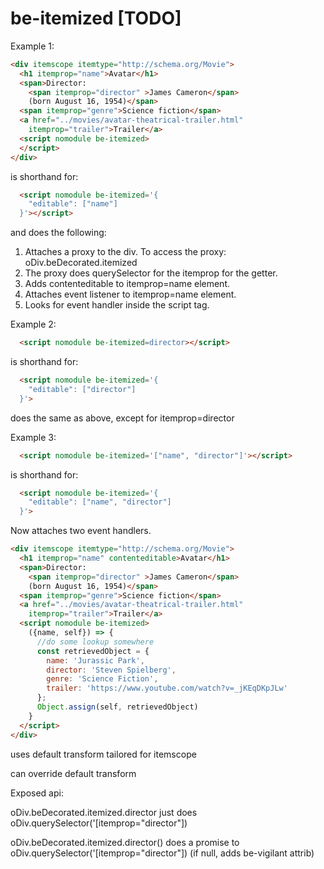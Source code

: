 # be-itemized [TODO]

Example 1:

```html
<div itemscope itemtype="http://schema.org/Movie">
  <h1 itemprop="name">Avatar</h1>
  <span>Director:
    <span itemprop="director" >James Cameron</span>
    (born August 16, 1954)</span>
  <span itemprop="genre">Science fiction</span>
  <a href="../movies/avatar-theatrical-trailer.html"
    itemprop="trailer">Trailer</a>
  <script nomodule be-itemized>
  </script>
</div>
```

is shorthand for:

```html
  <script nomodule be-itemized='{
    "editable": ["name"]
  }'></script>
```

and does the following:

1.  Attaches a proxy to the div.  To access the proxy:  oDiv.beDecorated.itemized
2.  The proxy does querySelector for the itemprop for the getter.
3.  Adds contenteditable to itemprop=name element.
4.  Attaches event listener to itemprop=name element.
5.  Looks for event handler inside the script tag.


Example 2:

```html
  <script nomodule be-itemized=director></script>
```

is shorthand for:

```html
  <script nomodule be-itemized='{
    "editable": ["director"]
  }'>
```

does the same as above, except for itemprop=director

Example 3:

```html
  <script nomodule be-itemized='["name", "director"]'></script>
```

is shorthand for:

```html
  <script nomodule be-itemized='{
    "editable": ["name", "director"]
  }'>
```

Now attaches two event handlers.

```html
<div itemscope itemtype="http://schema.org/Movie">
  <h1 itemprop="name" contenteditable>Avatar</h1>
  <span>Director:
    <span itemprop="director" >James Cameron</span>
    (born August 16, 1954)</span>
  <span itemprop="genre">Science fiction</span>
  <a href="../movies/avatar-theatrical-trailer.html"
    itemprop="trailer">Trailer</a>
  <script nomodule be-itemized>
    ({name, self}) => {
      //do some lookup somewhere
      const retrievedObject = {
        name: 'Jurassic Park',
        director: 'Steven Spielberg',
        genre: 'Science Fiction',
        trailer: 'https://www.youtube.com/watch?v=_jKEqDKpJLw'
      };
      Object.assign(self, retrievedObject)
    }
  </script>
</div>
```

uses default transform tailored for itemscope

can override default transform

Exposed api:

oDiv.beDecorated.itemized.director just does oDiv.querySelector('[itemprop="director"])

oDiv.beDecorated.itemized.director() does a promise to oDiv.querySelector('[itemprop="director"]) (if null, adds be-vigilant attrib)




